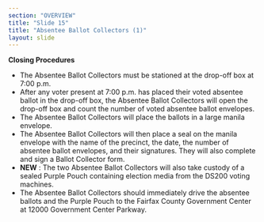 ```yaml
---
section: "OVERVIEW"
title: "Slide 15"
title: "Absentee Ballot Collectors (1)"
layout: slide
---
```


**Closing Procedures**

- The Absentee Ballot Collectors must be stationed at the drop-off box at 7:00 p.m.
- After any voter present at 7:00 p.m. has placed their voted absentee ballot in the drop-off box, the Absentee Ballot Collectors will open the drop-off box and count the number of voted absentee ballot envelopes.
- The Absentee Ballot Collectors will place the ballots in a large manila envelope.
- The Absentee Ballot Collectors will then place a seal on the manila envelope with the name of the precinct, the date, the number of absentee ballot envelopes, and their signatures. They will also complete and sign a Ballot Collector form.
- **NEW** : The two Absentee Ballot Collectors will also take custody of a sealed Purple Pouch containing election media from the DS200 voting machines.
- The Absentee Ballot Collectors should immediately drive the absentee ballots and the Purple Pouch to the Fairfax County Government Center at 12000 Government Center Parkway.




